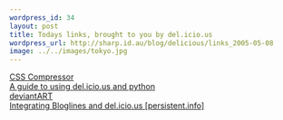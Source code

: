 ```yaml
--- 
wordpress_id: 34
layout: post
title: Todays links, brought to you by del.icio.us
wordpress_url: http://sharp.id.au/blog/delicious/links_2005-05-08
image: ../../images/tokyo.jpg
---
```

<a href="http://cssc.darkriftstudios.com/">CSS Compressor</a>
<br />
<a href="http://dealmeida.net/en/Programming/Python/delicious.html">A guide to using del.icio.us and python</a>
<br />
<a href="http://www.deviantart.com/">deviantART</a>
<br />
<a href="http://www.persistent.info/archives/2005/02/13/bloglines-del.icio.us">Integrating Bloglines and del.icio.us [persistent.info]</a>
<br />
